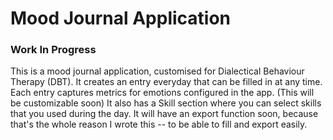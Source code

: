 # Mood Journal Application

### Work In Progress

This is a mood journal application, customised for Dialectical Behaviour Therapy (DBT). 
It creates an entry everyday that can be filled in at any time. 
Each entry captures metrics for emotions configured in the app. (This will be customizable soon) 
It also has a Skill section where you can select skills that you used during the day.
It will have an export function soon, because that's the whole reason I wrote this 
-- to be able to fill and export easily. 
